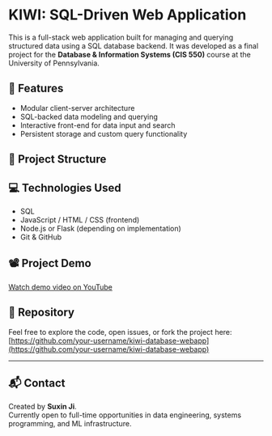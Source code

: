 # KIWI: SQL-Driven Web Application

This is a full-stack web application built for managing and querying structured data using a SQL database backend. It was developed as a final project for the **Database & Information Systems (CIS 550)** course at the University of Pennsylvania.

## 🔧 Features

- Modular client-server architecture
- SQL-backed data modeling and querying
- Interactive front-end for data input and search
- Persistent storage and custom query functionality

## 📁 Project Structure
## 💻 Technologies Used

- SQL
- JavaScript / HTML / CSS (frontend)
- Node.js or Flask (depending on implementation)
- Git & GitHub

## 📽️ Project Demo

[Watch demo video on YouTube](https://www.youtube.com/watch?v=FiVLSdAq-7Q)  

## 📂 Repository

Feel free to explore the code, open issues, or fork the project here:  
[https://github.com/your-username/kiwi-database-webapp](https://github.com/your-username/kiwi-database-webapp)

---

## 📬 Contact

Created by **Suxin Ji**.  
Currently open to full-time opportunities in data engineering, systems programming, and ML infrastructure.

